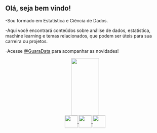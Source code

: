 

## Olá, seja bem vindo!

-Sou formado em Estatística e Ciência de Dados.

-Aqui você encontrará conteúdos sobre análise de dados, estatística, machine learning e temas relacionados, que podem ser úteis para sua carreira ou projetos.

-Acesse [@GuaraData](https://guaradata.com.br/) para acompanhar as novidades!

<div align="center">
  <a href="https://github.com/DSudre">
  <img height="180em" width="42%" src="https://github-readme-stats.vercel.app/api?username=DSudre&show_icons=true&theme=tokyonight&include_all_commits=true&count_private=true"/>
</div>

<div align="center">
  <img align="center" height="40" width="40" src="https://cdn.jsdelivr.net/gh/devicons/devicon/icons/r/r-original.svg" />
  <img align="center" height="40" width="40" src="https://cdn.jsdelivr.net/gh/devicons/devicon/icons/python/python-original-wordmark.svg" />
  <img align="center" height="40" width="40" src="https://cdn.jsdelivr.net/gh/devicons/devicon/icons/mysql/mysql-original-wordmark.svg" />
</div>

##

